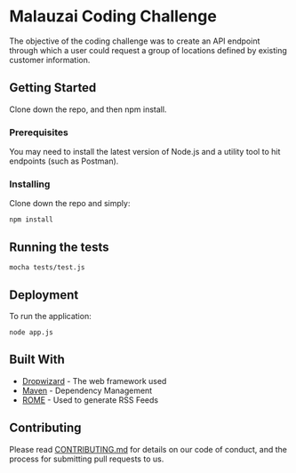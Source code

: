 # Malauzai Coding Challenge

The objective of the coding challenge was to create an API endpoint through which a user could request a group of locations defined by existing customer information.

## Getting Started

Clone down the repo, and then npm install.

### Prerequisites

You may need to install the latest version of Node.js and a utility tool to hit endpoints (such as Postman).


### Installing

Clone down the repo and simply: 

```
npm install
```


## Running the tests


```
mocha tests/test.js
```


## Deployment

To run the application:

```
node app.js
```

## Built With

* [Dropwizard](http://www.dropwizard.io/1.0.2/docs/) - The web framework used
* [Maven](https://maven.apache.org/) - Dependency Management
* [ROME](https://rometools.github.io/rome/) - Used to generate RSS Feeds

## Contributing

Please read [CONTRIBUTING.md](https://gist.github.com/PurpleBooth/b24679402957c63ec426) for details on our code of conduct, and the process for submitting pull requests to us.


